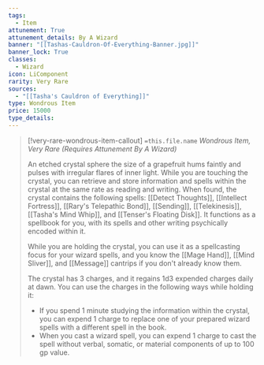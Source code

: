 ```yaml
---
tags:
  - Item
attunement: True
attunement_details: By A Wizard
banner: "[[Tashas-Cauldron-Of-Everything-Banner.jpg]]"
banner_lock: True
classes:
  - Wizard
icon: LiComponent
rarity: Very Rare
sources:
  - "[[Tasha's Cauldron of Everything]]"
type: Wondrous Item
price: 15000
type_details: 
---
```

>[!very-rare-wondrous-item-callout] `=this.file.name`
>*Wondrous Item, Very Rare (Requires Attunement By A Wizard)*
>
>An etched crystal sphere the size of a grapefruit hums faintly and pulses with irregular flares of inner light. While you are touching the crystal, you can retrieve and store information and spells within the crystal at the same rate as reading and writing. When found, the crystal contains the following spells: [[Detect Thoughts]], [[Intellect Fortress]], [[Rary's Telepathic Bond]], [[Sending]], [[Telekinesis]], [[Tasha's Mind Whip]], and [[Tenser's Floating Disk]]. It functions as a spellbook for you, with its spells and other writing psychically encoded within it.
>
>While you are holding the crystal, you can use it as a spellcasting focus for your wizard spells, and you know the [[Mage Hand]], [[Mind Sliver]], and [[Message]] cantrips if you don't already know them.
>
>The crystal has 3 charges, and it regains 1d3 expended charges daily at dawn. You can use the charges in the following ways while holding it:
>
>* If you spend 1 minute studying the information within the crystal, you can expend 1 charge to replace one of your prepared wizard spells with a different spell in the book.
>* When you cast a wizard spell, you can expend 1 charge to cast the spell without verbal, somatic, or material components of up to 100 gp value.
>
>
